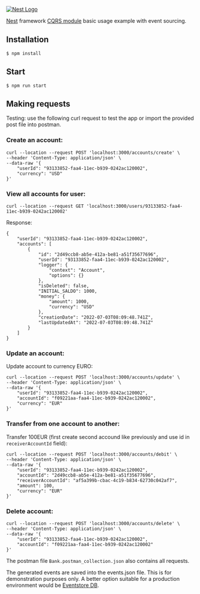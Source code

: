 [![Nest Logo](http://kamilmysliwiec.com/public/nest-logo.png)](http://kamilmysliwiec.com/)

[Nest](https://github.com/kamilmysliwiec/nest) framework [CQRS module](https://github.com/kamilmysliwiec/nest-cqrs) basic usage example with event sourcing.

## Installation

```
$ npm install
```

## Start

```
$ npm run start
```

## Making requests
Testing: use the following curl request to test the app or import the provided post file into postman.

### Create an account:
```
curl --location --request POST 'localhost:3000/accounts/create' \
--header 'Content-Type: application/json' \
--data-raw '{
    "userId": "93133852-faa4-11ec-b939-0242ac120002",
    "currency": "USD"
}'
```

### View all accounts for user:
```
curl --location --request GET 'localhost:3000/users/93133852-faa4-11ec-b939-0242ac120002'
```
Response:

```
{
    "userId": "93133852-faa4-11ec-b939-0242ac120002",
    "accounts": [
        {
            "id": "2d49ccb8-ab5e-412a-be81-a51f35677696",
            "userId": "93133852-faa4-11ec-b939-0242ac120002",
            "logger": {
                "context": "Account",
                "options": {}
            },
            "isDeleted": false,
            "INITIAL_SALDO": 1000,
            "money": {
                "amount": 1000,
                "currency": "USD"
            },
            "creationDate": "2022-07-03T08:09:48.741Z",
            "lastUpdatedAt": "2022-07-03T08:09:48.741Z"
        }
    ]
}
```

### Update an account:
Update account to currency EURO:
```
curl --location --request POST 'localhost:3000/accounts/update' \
--header 'Content-Type: application/json' \
--data-raw '{
    "userId": "93133852-faa4-11ec-b939-0242ac120002",
    "accountId": "f09221aa-faa4-11ec-b939-0242ac120002",
    "currency": "EUR"
}'
```

### Transfer from one account to another:
Transfer 100EUR (first create second accound like previously and use id in `receiverAccountId` field):
```
curl --location --request POST 'localhost:3000/accounts/debit' \
--header 'Content-Type: application/json' \
--data-raw '{
    "userId": "93133852-faa4-11ec-b939-0242ac120002",
    "accountId": "2d49ccb8-ab5e-412a-be81-a51f35677696",
    "receiverAccountId": "af5a399b-cbac-4c19-b834-62730c042af7",
    "amount": 100,
    "currency": "EUR"
}'
```

### Delete account:
```
curl --location --request POST 'localhost:3000/accounts/delete' \
--header 'Content-Type: application/json' \
--data-raw '{
    "userId": "93133852-faa4-11ec-b939-0242ac120002",
    "accountId": "f09221aa-faa4-11ec-b939-0242ac120002"
}'
```

The postman file `Bank.postman_collection.json` also contains all requests.

The generated events are saved into the events.json file. This is for demonstration purposes only.
A better option suitable for a production environment would be [Eventstore DB](https://www.eventstore.com/).